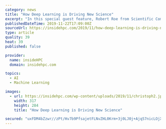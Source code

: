 ```yaml
---
category: news
title: "How Deep Learning is Driving New Science"
excerpt: "In this special guest feature, Robert Roe from Scientific Computing World looks at the development of deep learning and its impact on scientific applications. Deep learning has seen a huge rise in popularity over the last five years in both enterprise and ..."
publishedDateTime: 2019-11-22T17:09:00Z
sourceUrl: https://insidehpc.com/2019/11/how-deep-learning-is-driving-new-science/
type: article
quality: 39
heat: 39
published: false

provider:
  name: insideHPC
  domain: insidehpc.com

topics:
  - AI
  - Machine Learning

images:
  - url: https://insidehpc.com/wp-content/uploads/2019/11/christoph2.jpg
    width: 317
    height: 284
    title: "How Deep Learning is Driving New Science"

secured: "uxFDM4bZzwr//zPt/Hv7b9PfsajetFLNvZHL0Krm+3j0LJ0j+Ajq57nicLOjXOZ9XFtgNTATCRiUDonS5C7GAYpYYAyaytOSfsmk5xZTTlOXVMeCb/LpHE1Rk0JcwywYYXFNTAKywOF1gZ8g0my1AS7z0U5T9wxO9Ta48j1rLZAnILcjr3kaI4mbilWygz2MqpuyGVJ5mvMZd2dg+bRqGY838OV96yCebxLcWYZvteMipXeBSRuc/3AtgurnkZt4ysgx3VWPJizDudgDbI84+g==;hY6vj71E2xZ4URlwQZFP8A=="
---
```


